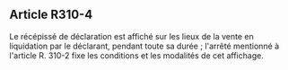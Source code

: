 Article R310-4
----
Le récépissé de déclaration est affiché sur les lieux de la vente en liquidation
par le déclarant, pendant toute sa durée ; l'arrêté mentionné à l'article R.
310-2 fixe les conditions et les modalités de cet affichage.
